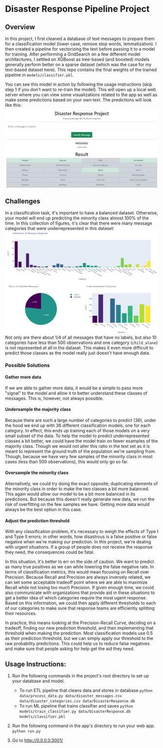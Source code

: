 # Disaster Response Pipeline Project
## Overview
In this project, I first cleaned a database of text messages to prepare them for a classification model (lower case, remove stop words, lemmatization). I then created a pipeline for vectorizing the text before passing it to a model for training. After performing a GridSearch on a few different model architectures, I settled on XGBoost as tree-based (and boosted) models generally perform better on a sparse dataset (which was the case for my text-based dataset here). This repo contains the final weights of the trained pipeline in `models/classifier.pkl`. 

You can see this model in action by following the usage instructions (skip step 1 if you don't want to re-train the model). This will open up a local web server where you can view some visualizations related to the app as well as make some predictions based on your own text. The predictions will look like this:
![Web page showing a text input at the top, then displaying the prediciton results of that input](images/prediction.png)

## Challenges
In a classification task, it's important to have a balanced dataset. Otherwise, your model will end up predicting the minority class almost 100% of the time. In this collection of figures, it's clear that there were many message categories that were underrepresented in this dataset:
![Two bar charts and a pie chart showing information about the dataset](images/visualization.png)
Not only are there about 1/4 of all messages that have no labels, but also 10 categories have less than 500 observations and one category (`child_alone`) is not represented at all in the dataset. This makes it even more difficult to predict those classes as the model really just doesn't have enough data.

### Possible Solutions
#### Gather more data
If we are able to gather more data, it would be a simple to pass more "signal" to the model and allow it to better understand these classes of messages. This is, however, not always possible.
#### Undersample the majority class
Because there are such a large number of categories to predict (36), under the hood we end up with 36 different classification models, one for each category. In effect, this ends up training each of those models on a very small subset of the data. To help the model to predict underrepresented classes a bit better, we could have the model train on fewer examples of the majority class. Though we would not alter this ratio in the test set as it is meant to represent the ground truth of the population we're sampling from. Though, because we have very few samples of the minority class in most cases (less than 500 observations), this would only go so far.
#### Oversample the minority class
Alternatively, we could try doing the exact opposite; duplicating elements of the minority class in order to make the two classes a bit more balanced. This again would allow our model to be a bit more balanced in its predictions. But because this doesn't really generate new data, we run the risk of overfitting on the few samples we have. Getting more data would always be the best option in this case.
#### Adjust the prediction threshold
With any classification problem, it's necessary to weigh the effects of Type I and Type II errors; in other words, how disastrous is a false positive or false negative when we're making our prediction. In this project, we're dealing with urgent situations. If a group of people does not receive the response they need, the consequences could be fatal. 

In this situation, it's better to err on the side of caution. We want to predict as many true positives as we can while lowering the false negative rate. In terms of classification metrics, this would mean focusing on Recall over Precision. Because Recall and Precision are always inversely related, we can set some acceptable tradeoff point where we are able to maximize Recall while not losing too much Precision. If given enough time, we could also communicate with organizations that provide aid in these situations to get a better idea of which categories require the most ugent response. Based on this information, we could then apply different thresholds to each of our categories to make sure that response teams are efficiently splitting their resources.

In practice, this means looking at the Precision-Recall Curve, deciding on a tradeoff, finding our new prediction threshold, and then implementing that threshold when making the prediction. Most classification models use 0.5 as their prediction threshold, but we can simply apply our threshold to the raw probability predictions. This could help us to reduce false negatives and make sure that people asking for help get the aid they need.
## Usage Instructions:
1. Run the following commands in the project's root directory to set up your database and model.

    - To run ETL pipeline that cleans data and stores in database
        `python data/process_data.py data/disaster_messages.csv data/disaster_categories.csv data/DisasterResponse.db`
    - To run ML pipeline that trains classifier and saves
        `python models/train_classifier.py data/DisasterResponse.db models/classifier.pkl`

2. Run the following command in the app's directory to run your web app.
    `python run.py`

3. Go to http://0.0.0.0:3001/
